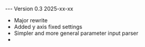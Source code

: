 

--- Version 0.3 2025-xx-xx
- Major rewrite
- Added y axis fixed settings
- Simpler and more general parameter input parser
- 
